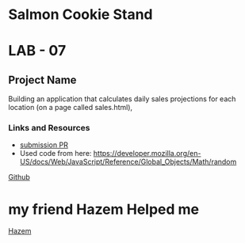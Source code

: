 # Salmon Cookie Stand
# LAB - 07

## Project Name

Building an application that calculates daily sales projections for each location (on a page called sales.html),



### Links and Resources
* [submission PR](https://github.com/MasteRminD6666/Salmon-Cookies/pull/1)
* Used code from here: https://developer.mozilla.org/en-US/docs/Web/JavaScript/Reference/Global_Objects/Math/random


 [Github](https://github.com/ClementBuchanan/salmon-cookies/blob/main/js/app.js)


# my friend Hazem Helped me

[Hazem](https://github.com/cnblackxp)


